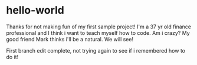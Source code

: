 # hello-world


Thanks for not making fun of my first sample project!
I'm a 37 yr old finance professional and I think i want to teach myself how to code. Am i crazy? My good friend Mark thinks i'll be a natural. We will see!

First branch edit complete, not trying again to see if i remembered how to do it!
